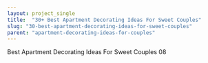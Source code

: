 ```yaml
---
layout: project_single
title:  "30+ Best Apartment Decorating Ideas For Sweet Couples"
slug: "30-best-apartment-decorating-ideas-for-sweet-couples"
parent: "apartment-decorating-ideas-for-couples"
---
```

Best Apartment Decorating Ideas For Sweet Couples 08